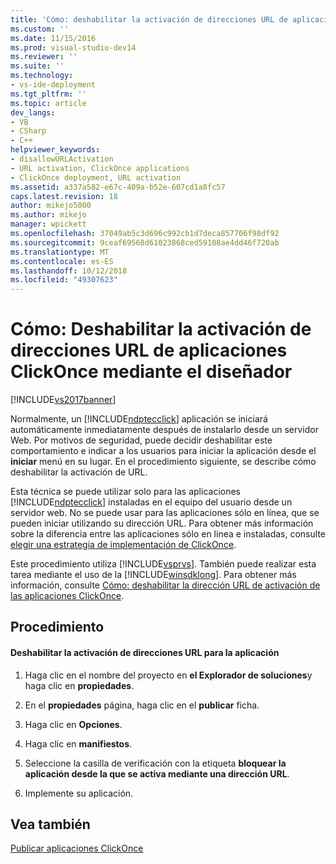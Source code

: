 ```yaml
---
title: 'Cómo: deshabilitar la activación de direcciones URL de aplicaciones ClickOnce mediante el diseñador | Microsoft Docs'
ms.custom: ''
ms.date: 11/15/2016
ms.prod: visual-studio-dev14
ms.reviewer: ''
ms.suite: ''
ms.technology:
- vs-ide-deployment
ms.tgt_pltfrm: ''
ms.topic: article
dev_langs:
- VB
- CSharp
- C++
helpviewer_keywords:
- disallowURLActivation
- URL activation, ClickOnce applications
- ClickOnce deployment, URL activation
ms.assetid: a337a582-e67c-409a-b52e-607cd1a8fc57
caps.latest.revision: 18
author: mikejo5000
ms.author: mikejo
manager: wpickett
ms.openlocfilehash: 37049ab5c3d696c992cb1d7deca857706f98df92
ms.sourcegitcommit: 9ceaf69568d61023868ced59108ae4dd46f720ab
ms.translationtype: MT
ms.contentlocale: es-ES
ms.lasthandoff: 10/12/2018
ms.locfileid: "49307623"
---
```

# <a name="how-to-disable-url-activation-of-clickonce-applications-by-using-the-designer"></a>Cómo: Deshabilitar la activación de direcciones URL de aplicaciones ClickOnce mediante el diseñador
[!INCLUDE[vs2017banner](../includes/vs2017banner.md)]

Normalmente, un [!INCLUDE[ndptecclick](../includes/ndptecclick-md.md)] aplicación se iniciará automáticamente inmediatamente después de instalarlo desde un servidor Web. Por motivos de seguridad, puede decidir deshabilitar este comportamiento e indicar a los usuarios para iniciar la aplicación desde el **iniciar** menú en su lugar. En el procedimiento siguiente, se describe cómo deshabilitar la activación de URL.  
  
 Esta técnica se puede utilizar solo para las aplicaciones [!INCLUDE[ndptecclick](../includes/ndptecclick-md.md)] instaladas en el equipo del usuario desde un servidor web. No se puede usar para las aplicaciones sólo en línea, que se pueden iniciar utilizando su dirección URL. Para obtener más información sobre la diferencia entre las aplicaciones sólo en línea e instaladas, consulte [elegir una estrategia de implementación de ClickOnce](../deployment/choosing-a-clickonce-deployment-strategy.md).  
  
 Este procedimiento utiliza [!INCLUDE[vsprvs](../includes/vsprvs-md.md)]. También puede realizar esta tarea mediante el uso de la [!INCLUDE[winsdklong](../includes/winsdklong-md.md)]. Para obtener más información, consulte [Cómo: deshabilitar la dirección URL de activación de las aplicaciones ClickOnce](../deployment/how-to-disable-url-activation-of-clickonce-applications.md).  
  
## <a name="procedure"></a>Procedimiento  
  
#### <a name="to-disable-url-activation-for-your-application"></a>Deshabilitar la activación de direcciones URL para la aplicación  
  
1.  Haga clic en el nombre del proyecto en **el Explorador de soluciones**y haga clic en **propiedades**.  
  
2.  En el **propiedades** página, haga clic en el **publicar** ficha.  
  
3.  Haga clic en **Opciones**.  
  
4.  Haga clic en **manifiestos**.  
  
5.  Seleccione la casilla de verificación con la etiqueta **bloquear la aplicación desde la que se activa mediante una dirección URL**.  
  
6.  Implemente su aplicación.  
  
## <a name="see-also"></a>Vea también  
 [Publicar aplicaciones ClickOnce](../deployment/publishing-clickonce-applications.md)



